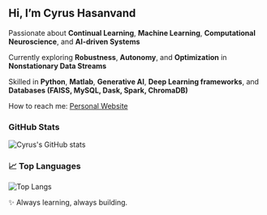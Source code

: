 ## Hi, I’m Cyrus Hasanvand 

Passionate about **Continual Learning**, **Machine Learning**, **Computational Neuroscience**, and **AI-driven Systems**

Currently exploring **Robustness**, **Autonomy**, and **Optimization** in **Nonstationary Data Streams**

Skilled in **Python**, **Matlab**, **Generative AI**, **Deep Learning frameworks**, and **Databases (FAISS, MySQL, Dask, Spark, ChromaDB)**

How to reach me: [Personal Website](https://cyrushasanvand.github.io/)

### GitHub Stats
![Cyrus's GitHub stats](https://github-readme-stats.vercel.app/api?username=CyrusHasanvand&show_icons=true&theme=radical)

### 📈 Top Languages
![Top Langs](https://github-readme-stats.vercel.app/api/top-langs/?username=CyrusHasanvand&layout=compact)


✨ Always learning, always building.
